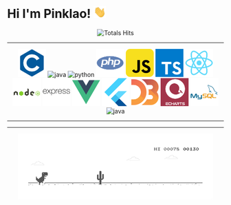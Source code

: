 # Hi I'm Pinklao! <img src="/assets/Hi.gif" width="29px">

<div align = 'center'> 

![Totals Hits](https://komarev.com/ghpvc/?username=pinklaosa&style=flat&color=orange&label=PROFILE+VIEWS)
 
</div>

<hr></hr>

<p align='center'>
      <img src="/assets/c.png" alt="java" width="65" height="65"/> 
      <img src="https://www.vectorlogo.zone/logos/java/java-icon.svg" alt="java" width="65" height="65"/> 
      <img src="https://www.vectorlogo.zone/logos/python/python-icon.svg" alt="python" width="55" height="55"/>
      <img src="/assets/php.png" alt="java" width="65" height="65"/> 
      <img src="/assets/javascript.png" alt="java" width="65" height="65"/> 
      <img src="/assets/ts.png" alt="java" width="65" height="65"/>  
      <img src="/assets/react.png" alt="java" width="65" height="65"/> 
      <img src="/assets/node-js.png" alt="java" width="65" height="65"/> 
      <img src="/assets/express.png" alt="java" width="65" height="65"/> 
      <img src="/assets/vue.png" alt="java" width="65" height="65"/> 
      <img src="/assets/flutter.png" alt="java" width="65" height="65"/> 
      <img src="/assets/djs.png" alt="java" width="65" height="65"/>
      <img src="/assets/echarts.png" alt="java" width="65" height="65"/>
      <img src="/assets/mysql.png" alt="java" width="65" height="65"/>     
      <img src="https://pbs.twimg.com/profile_images/1142154201444823041/O6AczwfV_400x400.png" alt="java" width="65" height="65"/>  
      
 </p>

<hr></hr>
 
 <hr></hr>
 <div align='center'>
 <img src='/assets/dino_rounded.gif' width='90%' />
</div>

